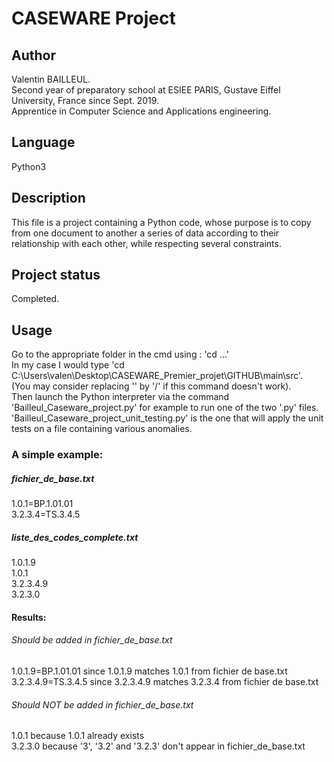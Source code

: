 # CASEWARE Project
## Author
Valentin BAILLEUL.  
Second year of preparatory school at ESIEE PARIS, Gustave Eiffel University, France since Sept. 2019.  
Apprentice in Computer Science and Applications engineering.

## Language
Python3

## Description
This file is a project containing a Python code, whose purpose is to copy from one document to another a series of data according to their relationship with each other, while respecting several constraints.

## Project status
Completed.

## Usage
Go to the appropriate folder in the cmd using : 'cd ...'  
In my case I would type 'cd C:\Users\valen\Desktop\CASEWARE_Premier_projet\GITHUB\main\src'.  
(You may consider replacing '\' by '/' if this command doesn't work).  
Then launch the Python interpreter via the command 'Bailleul_Caseware_project.py' for example to run one of the two '.py' files.  
'Bailleul_Caseware_project_unit_testing.py' is the one that will apply the unit tests on a file containing various anomalies.



### A simple example:

##### fichier_de_base.txt
1.0.1=BP.1.01.01  
3.2.3.4=TS.3.4.5

##### liste_des_codes_complete.txt
1.0.1.9  
1.0.1  
3.2.3.4.9  
3.2.3.0

#### Results:
###### Should be added in fichier_de_base.txt
1.0.1.9=BP.1.01.01  since 1.0.1.9   matches 1.0.1   from fichier de base.txt  
3.2.3.4.9=TS.3.4.5  since 3.2.3.4.9 matches 3.2.3.4 from fichier de base.txt  
###### Should NOT be added in fichier_de_base.txt
1.0.1   because 1.0.1 already exists  
3.2.3.0 because '3', '3.2' and '3.2.3' don't appear in fichier_de_base.txt  
